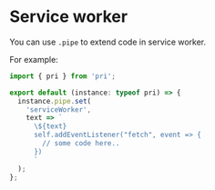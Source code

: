 # Service worker

You can use `.pipe` to extend code in service worker.

For example:

```typescript
import { pri } from 'pri';

export default (instance: typeof pri) => {
  instance.pipe.set(
    'serviceWorker',
    text => `
      \${text}
      self.addEventListener("fetch", event => {
        // some code here..
      })
      `
  );
};
```
